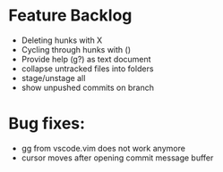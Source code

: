 # Feature Backlog
* Deleting hunks with X
* Cycling through hunks with ()
* Provide help (g?) as text document
* collapse untracked files into folders
* stage/unstage all
* show unpushed commits on branch

# Bug fixes:
* gg from vscode.vim does not work anymore
* cursor moves after opening commit message buffer

